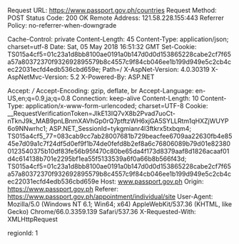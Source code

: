 Request URL: https://www.passport.gov.ph/countries
Request Method: POST
Status Code: 200 OK
Remote Address: 121.58.228.155:443
Referrer Policy: no-referrer-when-downgrade

Cache-Control: private
Content-Length: 45
Content-Type: application/json; charset=utf-8
Date: Sat, 05 May 2018 16:51:32 GMT
Set-Cookie: TS015a4cf5=01c23a1d8bb8100ae0191a0b147d0d0d153865228cabe2cf7f65a57a80372370f932692895579b8c4557c9f84cb046ee1b199d949e5c2cb4cec22031ecfd4edb536cbd659e; Path=/
X-AspNet-Version: 4.0.30319
X-AspNetMvc-Version: 5.2
X-Powered-By: ASP.NET

Accept: */*
Accept-Encoding: gzip, deflate, br
Accept-Language: en-US,en;q=0.9,ja;q=0.8
Connection: keep-alive
Content-Length: 10
Content-Type: application/x-www-form-urlencoded; charset=UTF-8
Cookie: __RequestVerificationToken=JlkE13IQ7vX8b2Pvad7uoCt-nTknJ9k_MAB9pnLBnmXAVhGp0rQ7ptftzWH6xjGA5SYLLRtm1qHXZjWUYP6o9NNwrhc1; ASP.NET_SessionId=tykgmianr4l3ftkrx5txbqm4; TS015a4cf5_77=083cab9cc7ab28007681b729beacfee6709aa22630fb4e8545e7d09a1c7f24df5d0ef9f1b74de0fefd8b2ef8a6c76806089b79d01e823800123540375b10df83fe56b95f470c80be65da4f173d8379aaf8d1826acaaf01d4c614138b701e2295bf1ea55f5133539a6f0a66b8b566f43d; TS015a4cf5=01c23a1d8bb8100ae0191a0b147d0d0d153865228cabe2cf7f65a57a80372370f932692895579b8c4557c9f84cb046ee1b199d949e5c2cb4cec22031ecfd4edb536cbd659e
Host: www.passport.gov.ph
Origin: https://www.passport.gov.ph
Referer: https://www.passport.gov.ph/appointment/individual/site
User-Agent: Mozilla/5.0 (Windows NT 6.1; Win64; x64) AppleWebKit/537.36 (KHTML, like Gecko) Chrome/66.0.3359.139 Safari/537.36
X-Requested-With: XMLHttpRequest

regionId: 1
